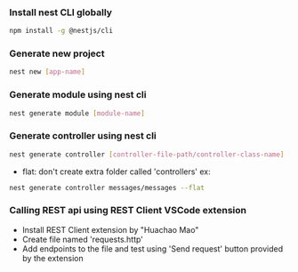 ### Install nest CLI globally
```bash
npm install -g @nestjs/cli
```

### Generate new project
```bash
nest new [app-name]
```

### Generate module using nest cli
```bash
nest generate module [module-name]
```

### Generate controller using nest cli
```bash
nest generate controller [controller-file-path/controller-class-name] [--flat]
```
- flat: don't create extra folder called 'controllers'
ex:
```bash
nest generate controller messages/messages --flat
```


### Calling REST api using REST Client VSCode extension
- Install REST Client extension by "Huachao Mao"
- Create file named 'requests.http'
- Add endpoints to the file and test using 'Send request' button provided by the extension
